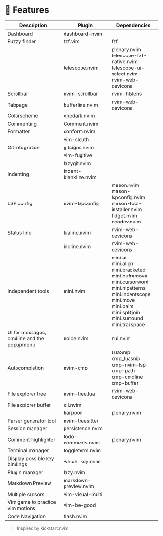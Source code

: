 # 🚀 Features

| Description                                | Plugin                | Dependencies                                                                                                                                                                                         |
|--------------------------------------------|-----------------------|------------------------------------------------------------------------------------------------------------------------------------------------------------------------------------------------------|
| Dashboard                                  | dashboard-nvim        |                                                                                                                                                                                                      |
| Fuzzy finder                               | fzf.vim               | fzf                                                                                                                                                                                                  |
|                                            | telescope.nvim        | plenary.nvim<br>telescope-fzf-native.nvim<br>telescope-ui-select.nvim<br>nvim-web-devicons                                                                                                           |
| Scrollbar                                  | nvim-scrollbar        | nvim-hlslens                                                                                                                                                                                         |
| Tabpage                                    | bufferline.nvim       | nvim-web-devicons                                                                                                                                                                                    |
| Colorscheme                                | onedark.nvim          |                                                                                                                                                                                                      |
| Commenting                                 | Comment.nvim          |                                                                                                                                                                                                      |
| Formatter                                  | conform.nvim          |                                                                                                                                                                                                      |
|                                            | vim-sleuth            |                                                                                                                                                                                                      |
| Git integration                            | gitsigns.nvim         |                                                                                                                                                                                                      |
|                                            | vim-fugitive          |                                                                                                                                                                                                      |
|                                            | lazygit.nvim          |                                                                                                                                                                                                      |
| Indenting                                  | indent-blankline.nvim |                                                                                                                                                                                                      |
| LSP config                                 | nvim-lspconfig        | mason.nvim<br>mason-lspconfig.nvim<br>mason-tool-installer.nvim<br>fidget.nvim<br>neodev.nvim                                                                                                        |
| Status line                                | lualine.nvim          | nvim-web-devicons                                                                                                                                                                                    |
|                                            | incline.nvim          | nvim-web-devicons                                                                                                                                                                                    |
| Independent tools                          | mini.nvim             | mini.ai<br>mini.align<br>mini.bracketed<br>mini.bufremove<br>mini.cursorword<br>mini.hipatterns<br>mini.indentscope<br>mini.move<br>mini.pairs<br>mini.splitjoin<br>mini.surround<br>mini.trailspace |
| UI for messages, cmdline and the popupmenu | noice.nvim            | nui.nvim                                                                                                                                                                                             |
| Autocompletion                             | nvim-cmp              | LuaSnip<br>cmp_luasnip<br>cmp-nvim-lsp<br>cmp-path<br>cmp-cmdline<br>cmp-buffer                                                                                                                      |
| File explorer tree                         | nvim-tree.lua         | nvim-web-devicons                                                                                                                                                                                    |
| File explorer buffer                       | oil.nvim              |                                                                                                                                                                                                      |
|                                            | harpoon               | plenary.nvim                                                                                                                                                                                         |
| Parser generator tool                      | nvim-treesitter       |                                                                                                                                                                                                      |
| Session manager                            | persistence.nvim      |                                                                                                                                                                                                      |
| Comment highlighter                        | todo-comments.nvim    | plenary.nvim                                                                                                                                                                                         |
| Terminal manager                           | toggleterm.nvim       |                                                                                                                                                                                                      |
| Display possible key bindings              | which-key.nvim        |                                                                                                                                                                                                      |
| Plugin manager                             | lazy.nvim             |                                                                                                                                                                                                      |
| Markdown Preview                           | markdown-preview.nvim |                                                                                                                                                                                                      |
| Multiple cursors                           | vim-visual-multi      |                                                                                                                                                                                                      |
| Vim game to practice vim motions           | vim-be-good           |                                                                                                                                                                                                      |
| Code Navigation                            | flash.nvim            |                                                                                                                                                                                                      |

> Inspired by kickstart.nvim
